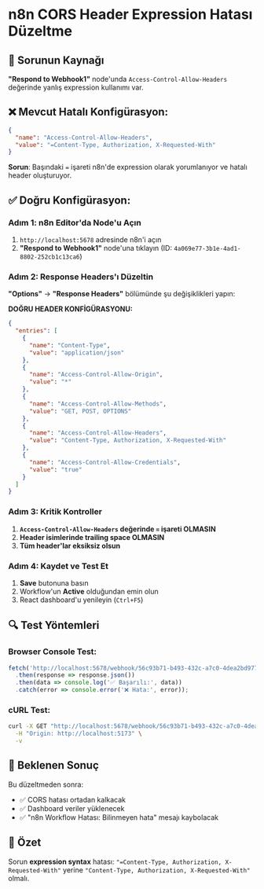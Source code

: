 # n8n CORS Header Expression Hatası Düzeltme

## 🎯 Sorunun Kaynağı
**"Respond to Webhook1"** node'unda `Access-Control-Allow-Headers` değerinde yanlış expression kullanımı var.

## ❌ Mevcut Hatalı Konfigürasyon:
```json
{
  "name": "Access-Control-Allow-Headers",
  "value": "=Content-Type, Authorization, X-Requested-With"
}
```

**Sorun**: Başındaki `=` işareti n8n'de expression olarak yorumlanıyor ve hatalı header oluşturuyor.

## ✅ Doğru Konfigürasyon:

### Adım 1: n8n Editor'da Node'u Açın
1. `http://localhost:5678` adresinde n8n'i açın
2. **"Respond to Webhook1"** node'una tıklayın (ID: `4a069e77-3b1e-4ad1-8802-252cb1c13ca6`)

### Adım 2: Response Headers'ı Düzeltin
**"Options"** → **"Response Headers"** bölümünde şu değişiklikleri yapın:

**DOĞRU HEADER KONFİGÜRASYONU:**
```json
{
  "entries": [
    {
      "name": "Content-Type",
      "value": "application/json"
    },
    {
      "name": "Access-Control-Allow-Origin", 
      "value": "*"
    },
    {
      "name": "Access-Control-Allow-Methods",
      "value": "GET, POST, OPTIONS"
    },
    {
      "name": "Access-Control-Allow-Headers",
      "value": "Content-Type, Authorization, X-Requested-With"
    },
    {
      "name": "Access-Control-Allow-Credentials",
      "value": "true"
    }
  ]
}
```

### Adım 3: Kritik Kontroller
1. **`Access-Control-Allow-Headers` değerinde `=` işareti OLMASIN**
2. **Header isimlerinde trailing space OLMASIN**
3. **Tüm header'lar eksiksiz olsun**

### Adım 4: Kaydet ve Test Et
1. **Save** butonuna basın
2. Workflow'un **Active** olduğundan emin olun
3. React dashboard'u yenileyin (`Ctrl+F5`)

## 🔍 Test Yöntemleri

### Browser Console Test:
```javascript
fetch('http://localhost:5678/webhook/56c93b71-b493-432c-a7c0-4dea2bd97771')
  .then(response => response.json())
  .then(data => console.log('✅ Başarılı:', data))
  .catch(error => console.error('❌ Hata:', error));
```

### cURL Test:
```bash
curl -X GET "http://localhost:5678/webhook/56c93b71-b493-432c-a7c0-4dea2bd97771" \
  -H "Origin: http://localhost:5173" \
  -v
```

## 🎯 Beklenen Sonuç
Bu düzeltmeden sonra:
- ✅ CORS hatası ortadan kalkacak
- ✅ Dashboard veriler yüklenecek
- ✅ "n8n Workflow Hatası: Bilinmeyen hata" mesajı kaybolacak

## 📝 Özet
Sorun **expression syntax** hatası: `"=Content-Type, Authorization, X-Requested-With"` yerine `"Content-Type, Authorization, X-Requested-With"` olmalı.